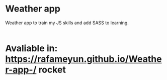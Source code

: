 # Weather app 
Weather app to train my JS skills and add SASS to learning. <br>
<br>
# Avaliable in: https://rafameyun.github.io/Weather-app-/ rocket


